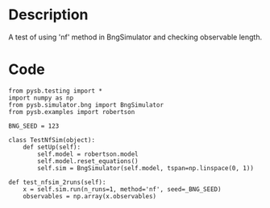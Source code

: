 # Description
A test of using 'nf' method in BngSimulator and checking observable length.

# Code
```
from pysb.testing import *
import numpy as np
from pysb.simulator.bng import BngSimulator
from pysb.examples import robertson

BNG_SEED = 123

class TestNfSim(object):
    def setUp(self):
        self.model = robertson.model
        self.model.reset_equations()
        self.sim = BngSimulator(self.model, tspan=np.linspace(0, 1))

def test_nfsim_2runs(self):
    x = self.sim.run(n_runs=1, method='nf', seed=_BNG_SEED)
    observables = np.array(x.observables)

```

